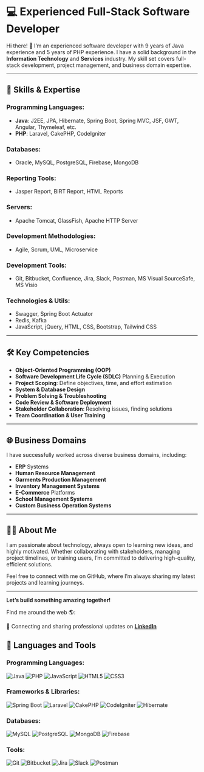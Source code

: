# 💻 Experienced Full-Stack Software Developer

Hi there! 👋 I’m an experienced software developer with 9 years of Java experience and 5 years of PHP experience. I have a solid background in the **Information Technology** and **Services** industry. My skill set covers full-stack development, project management, and business domain expertise.

---

## 🚀 Skills & Expertise
### Programming Languages:
- **Java**: J2EE, JPA, Hibernate, Spring Boot, Spring MVC, JSF, GWT, Angular, Thymeleaf, etc.
- **PHP**: Laravel, CakePHP, CodeIgniter

### Databases:
- Oracle, MySQL, PostgreSQL, Firebase, MongoDB

### Reporting Tools:
- Jasper Report, BIRT Report, HTML Reports

### Servers:
- Apache Tomcat, GlassFish, Apache HTTP Server

### Development Methodologies:
- Agile, Scrum, UML, Microservice

### Development Tools:
- Git, Bitbucket, Confluence, Jira, Slack, Postman, MS Visual SourceSafe, MS Visio

### Technologies & Utils:
- Swagger, Spring Boot Actuator
- Redis, Kafka
- JavaScript, jQuery, HTML, CSS, Bootstrap, Tailwind CSS

---

## 🛠️ Key Competencies
- **Object-Oriented Programming (OOP)**
- **Software Development Life Cycle (SDLC)** Planning & Execution
- **Project Scoping**: Define objectives, time, and effort estimation
- **System & Database Design**
- **Problem Solving & Troubleshooting**
- **Code Review & Software Deployment**
- **Stakeholder Collaboration**: Resolving issues, finding solutions
- **Team Coordination & User Training**

---

## 🌐 Business Domains
I have successfully worked across diverse business domains, including:
- **ERP** Systems
- **Human Resource Management**
- **Garments Production Management**
- **Inventory Management Systems**
- **E-Commerce** Platforms
- **School Management Systems**
- **Custom Business Operation Systems**

---

## 👨‍💻 About Me
I am passionate about technology, always open to learning new ideas, and highly motivated. Whether collaborating with stakeholders, managing project timelines, or training users, I’m committed to delivering high-quality, efficient solutions.

Feel free to connect with me on GitHub, where I’m always sharing my latest projects and learning journeys.

---

**Let’s build something amazing together!**

Find me around the web 🌎:

💼 Connecting and sharing professional updates on [**LinkedIn**](https://www.linkedin.com/in/shakhawatmollah)

  
## 🚀 Languages and Tools
### Programming Languages:
![Java](https://img.shields.io/badge/Java-%23ED8B00.svg?style=flat-square&logo=java&logoColor=white)
![PHP](https://img.shields.io/badge/PHP-%23777BB4.svg?style=flat-square&logo=php&logoColor=white)
![JavaScript](https://img.shields.io/badge/JavaScript-%23323330.svg?style=flat-square&logo=javascript&logoColor=%23F7DF1E)
![HTML5](https://img.shields.io/badge/HTML5-%23E34F26.svg?style=flat-square&logo=html5&logoColor=white)
![CSS3](https://img.shields.io/badge/CSS3-%231572B6.svg?style=flat-square&logo=css3&logoColor=white)

### Frameworks & Libraries:
![Spring Boot](https://img.shields.io/badge/Spring%20Boot-%236DB33F.svg?style=flat-square&logo=springboot&logoColor=white)
![Laravel](https://img.shields.io/badge/Laravel-%23FF2D20.svg?style=flat-square&logo=laravel&logoColor=white)
![CakePHP](https://img.shields.io/badge/CakePHP-%23D33C43.svg?style=flat-square&logo=cakephp&logoColor=white)
![CodeIgniter](https://img.shields.io/badge/CodeIgniter-%23EE4623.svg?style=flat-square&logo=codeigniter&logoColor=white)
![Hibernate](https://img.shields.io/badge/Hibernate-%2343B02A.svg?style=flat-square&logo=hibernate&logoColor=white)

### Databases:
![MySQL](https://img.shields.io/badge/MySQL-%2300f.svg?style=flat-square&logo=mysql&logoColor=white)
![PostgreSQL](https://img.shields.io/badge/PostgreSQL-%23316192.svg?style=flat-square&logo=postgresql&logoColor=white)
![MongoDB](https://img.shields.io/badge/MongoDB-%2347A248.svg?style=flat-square&logo=mongodb&logoColor=white)
![Firebase](https://img.shields.io/badge/Firebase-%23039BE5.svg?style=flat-square&logo=firebase)

### Tools:
![Git](https://img.shields.io/badge/Git-%23F05033.svg?style=flat-square&logo=git&logoColor=white)
![Bitbucket](https://img.shields.io/badge/Bitbucket-%230047B3.svg?style=flat-square&logo=bitbucket&logoColor=white)
![Jira](https://img.shields.io/badge/Jira-%230A0FFF.svg?style=flat-square&logo=jira&logoColor=white)
![Slack](https://img.shields.io/badge/Slack-%234A154B.svg?style=flat-square&logo=slack&logoColor=white)
![Postman](https://img.shields.io/badge/Postman-%23FF6C37.svg?style=flat-square&logo=postman&logoColor=white)


